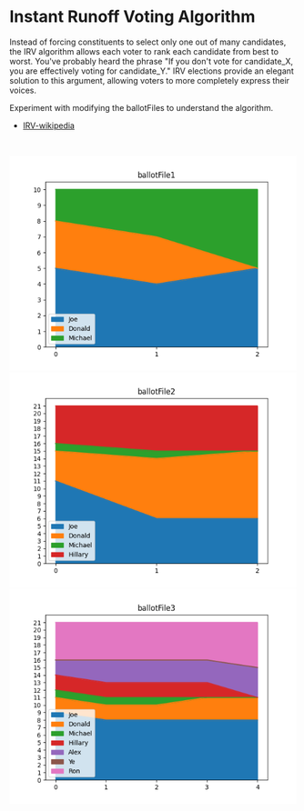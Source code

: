 # Instant Runoff Voting Algorithm

Instead of forcing constituents to select only one out of many candidates, the IRV algorithm allows each voter to rank each candidate from best to worst. You've probably heard the phrase "If you don't vote for candidate_X, you are effectively voting for candidate_Y." IRV elections provide an elegant solution to this argument, allowing voters to more completely express their voices.

Experiment with modifying the ballotFiles to understand the algorithm.

* [IRV-wikipedia](https://en.wikipedia.org/wiki/Instant-runoff_voting#:~:text=If%20a%20candidate%20has%20moretotals%20of%20their%20next%20choice.)

<br>

![ballotFile1](images/ballotFile1.png)
![ballotFile2](images/ballotFile2.png)
![ballotFile3](images/ballotFile3.png)
